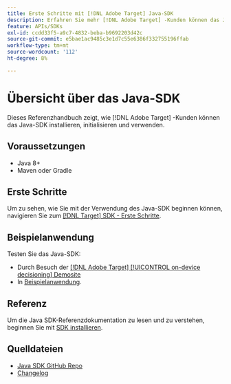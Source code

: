 ```yaml
---
title: Erste Schritte mit [!DNL Adobe Target] Java-SDK
description: Erfahren Sie mehr [!DNL Adobe Target] -Kunden können das Java-SDK installieren, initialisieren und verwenden.
feature: APIs/SDKs
exl-id: ccdd33f5-a9c7-4832-beba-b9692203d42c
source-git-commit: e5bae1ac9485c3e1d7c55e6386f332755196ffab
workflow-type: tm+mt
source-wordcount: '112'
ht-degree: 8%

---
```


# Übersicht über das Java-SDK

Dieses Referenzhandbuch zeigt, wie [!DNL Adobe Target] -Kunden können das Java-SDK installieren, initialisieren und verwenden.

## Voraussetzungen

* Java 8+
* Maven oder Gradle

## Erste Schritte

Um zu sehen, wie Sie mit der Verwendung des Java-SDK beginnen können, navigieren Sie zum [[!DNL Target] SDK - Erste Schritte](../sdk-guides/getting-started/getting-started.md).

## Beispielanwendung

Testen Sie das Java-SDK:

* Durch Besuch der [[!DNL Adobe Target] [!UICONTROL on-device decisioning] Demosite](https://github.com/adobe/on-device-decisioning-demo-site)
* In [Beispielanwendung](../sdk-guides/sample-apps/sample-apps.md).

## Referenz

Um die Java SDK-Referenzdokumentation zu lesen und zu verstehen, beginnen Sie mit [SDK installieren](install-sdk.md).

## Quelldateien

* [Java SDK GitHub Repo](https://github.com/adobe/target-java-sdk)
* [Changelog](https://github.com/adobe/target-java-sdk/blob/master/CHANGELOG.md)
